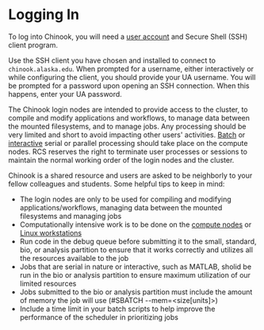 # Logging In

To log into Chinook, you will need a [user account](https://www.gi.alaska.edu/research-computing-systems/user-access) and Secure Shell \(SSH\) client program.

Use the SSH client you have chosen and installed to connect to `chinook.alaska.edu`. When prompted for a username, either interactively or while configuring the client, you should provide your UA username. You will be prompted for a password upon opening an SSH connection. When this happens, enter your UA password.

The Chinook login nodes are intended to provide access to the cluster, to compile and modify applications and workflows, to manage data between the mounted filesystems, and to manage jobs. Any processing should be very limited and short to avoid impacting other users' activities. [Batch](../using-batch/using-the-batch-system.md) or [interactive](../using-batch/interactive-jobs.md) serial or parallel processing should take place on the compute nodes. RCS reserves the right to terminate user processes or sessions to maintain the normal working order of the login nodes and the cluster.

Chinook is a shared resource and users are asked to be neighborly to your fellow colleagues and students. Some helpful tips to keep in mind: 

* The login nodes are only to be used for compiling and modifying applications/workflows, managing data between the mounted filesystems and managing jobs
* Computationally intensive work is to be done on the [compute nodes](../using-batch/using-the-batch-system.md) or [Linux workstations](http://gi.alaska.edu/research-computing-systems/remote-login)
* Run code in the debug queue before submitting it to the small, standard, bio, or analysis partition to ensure that it works correctly and utilizes all the resources available to the job
* Jobs that are serial in nature or interactive, such as MATLAB, sholid be run in the bio or analysis partition to ensure maximum utilization of our limited resources
* Jobs submitted to the bio or analysis partition must include the amount of memory the job will use \(\#SBATCH --mem=&lt;size\[units\]&gt;\)
* Include a time limit in your batch scripts to help improve the performance of the scheduler in prioritizing jobs



